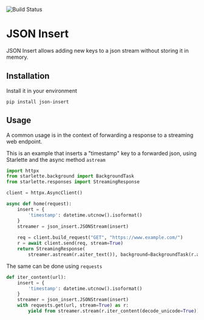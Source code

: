 ![Build Status](https://github.com/wallee94/json-insert/actions/workflows/tests.yaml/badge.svg)

# JSON Insert

JSON Insert allows adding new keys to a json stream without storing it in memory.

## Installation

Install it in your environment

```shell
pip install json-insert
```

## Usage

A common usage is in the context of forwarding a response to a streaming web endpoint.

This is an example that inserts a "timestamp" key to a forwarded json, using Starlette
and the async method `astream`

```python
import httpx
from starlette.background import BackgroundTask
from starlette.responses import StreamingResponse

client = httpx.AsyncClient()

async def home(request):
    insert = {
        'timestamp': datetime.utcnow().isoformat()
    }
    streamer = json_insert.JSONStream(insert)
    
    req = client.build_request("GET", "https://www.example.com/")
    r = await client.send(req, stream=True)
    return StreamingResponse(
        streamer.astream(r.aiter_text()), background=BackgroundTask(r.aclose))
```

The same can be done using `requests`

```python
def iter_content(url):
    insert = {
        'timestamp': datetime.utcnow().isoformat()
    }
    streamer = json_insert.JSONStream(insert)
    with requests.get(url, stream=True) as r:
        yield from streamer.stream(r.iter_content(decode_unicode=True))
```